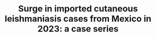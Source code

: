 ---
title: "Surge in imported cutaneous leishmaniasis cases from Mexico in 2023: a case series"
journal: "J Travel Med"
year: 2024
volume: 138
DOI: 10.1093/jtm/taae051
pmid: 38578988
authors: 'Equihua Martinez G, Moreno-Del Castillo MC, Lindner AK, Gargala G, Cessot G, van de Werve C, Caumes E, Harms G, Aurbach U, Kampmann B, Buffet P, Melenotte C'
---